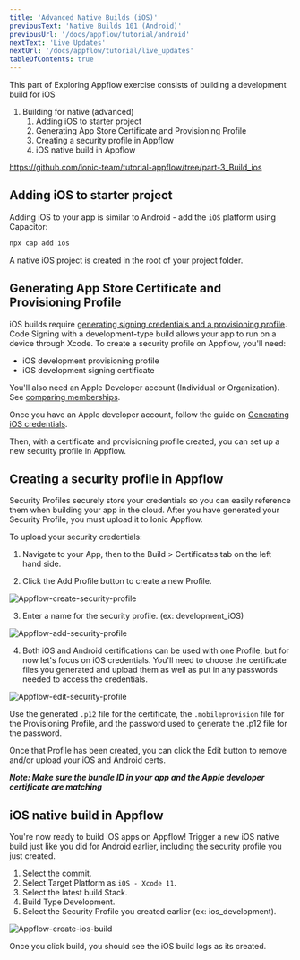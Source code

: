```yaml
---
title: 'Advanced Native Builds (iOS)'
previousText: 'Native Builds 101 (Android)'
previousUrl: '/docs/appflow/tutorial/android'
nextText: 'Live Updates'
nextUrl: '/docs/appflow/tutorial/live_updates'
tableOfContents: true
---
```


This part of Exploring Appflow exercise consists of building a development build for iOS

1. Building for native (advanced)
    1. Adding iOS to starter project
    2. Generating App Store Certificate and Provisioning Profile
    3. Creating a security profile in Appflow
    4. iOS native build in Appflow

https://github.com/ionic-team/tutorial-appflow/tree/part-3_Build_ios


## Adding iOS to starter project

Adding iOS to your app is similar to Android - add the `iOS` platform using Capacitor:

```bash
npx cap add ios
```

A native iOS project is created in the root of your project folder.

## Generating App Store Certificate and Provisioning Profile

iOS builds require [generating signing credentials and a provisioning profile](https://ionicframework.com/docs/appflow/package/credentials#android-credentials). Code Signing with a development-type build allows your app to run on a device through Xcode. To create a security profile on Appflow, you'll need:
* iOS development provisioning profile
* iOS development signing certificate

You'll also need an Apple Developer account (Individual or Organization). See
[comparing memberships](https://developer.apple.com/support/compare-memberships/).

Once you have an Apple developer account, follow the guide on [Generating iOS credentials](https://ionicframework.com/docs/appflow/package/credentials#ios-credentials).

Then, with a certificate and provisioning profile created, you can set up a new security profile in Appflow.

## Creating a security profile in Appflow

Security Profiles securely store your credentials so you can easily reference them when building your app in the cloud. After you have generated your Security Profile, you must upload it to Ionic Appflow.

To upload your security credentials:

1. Navigate to your App, then to the Build > Certificates tab on the left hand side.

2. Click the Add Profile button to create a new Profile.

![Appflow-create-security-profile](/docs/assets/img/appflow/tutorial/create-security-profile.png)

3. Enter a name for the security profile. (ex: development_iOS)

![Appflow-add-security-profile](/docs/assets/img/appflow/tutorial/add-security-profile.png)

4. Both iOS and Android certifications can be used with one Profile, but for now let's focus on iOS credentials. You'll need to choose the certificate files you generated and upload them as well as put in any passwords needed to access the credentials.

![Appflow-edit-security-profile](/docs/assets/img/appflow/tutorial/edit-security-profile.png)

Use the generated `.p12` file for the certificate, the `.mobileprovision` file for the Provisioning Profile, and the password used to generate the .p12 file for the password.

Once that Profile has been created, you can click the Edit button to remove and/or upload your iOS and Android certs.

***Note: Make sure the bundle ID in your app and the Apple developer certificate are matching***

## iOS native build in Appflow

You're now ready to build iOS apps on Appflow! Trigger a new iOS native build just like you did for Android earlier, including the security profile you just created.

1. Select the commit.
2. Select Target Platform as `iOS - Xcode 11`.
3. Select the latest build Stack.
3. Build Type Development.
4. Select the Security Profile you created earlier (ex: ios_development).

![Appflow-create-ios-build](/docs/assets/img/appflow/tutorial/create-ios-build.png)

Once you click build, you should see the iOS build logs as its created.

